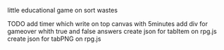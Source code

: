 little educational game on sort wastes

TODO
add timer which write on top canvas with 5minutes
add div for gameover whith true and false answers
create json for tabItem on rpg.js
create json for tabPNG on rpg.js
